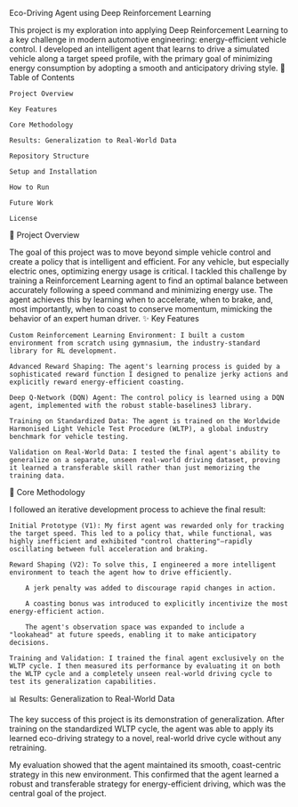 Eco-Driving Agent using Deep Reinforcement Learning

This project is my exploration into applying Deep Reinforcement Learning to a key challenge in modern automotive engineering: energy-efficient vehicle control. I developed an intelligent agent that learns to drive a simulated vehicle along a target speed profile, with the primary goal of minimizing energy consumption by adopting a smooth and anticipatory driving style.
📜 Table of Contents

    Project Overview

    Key Features

    Core Methodology

    Results: Generalization to Real-World Data

    Repository Structure

    Setup and Installation

    How to Run

    Future Work

    License

🚀 Project Overview

The goal of this project was to move beyond simple vehicle control and create a policy that is intelligent and efficient. For any vehicle, but especially electric ones, optimizing energy usage is critical. I tackled this challenge by training a Reinforcement Learning agent to find an optimal balance between accurately following a speed command and minimizing energy use. The agent achieves this by learning when to accelerate, when to brake, and, most importantly, when to coast to conserve momentum, mimicking the behavior of an expert human driver.
✨ Key Features

    Custom Reinforcement Learning Environment: I built a custom environment from scratch using gymnasium, the industry-standard library for RL development.

    Advanced Reward Shaping: The agent's learning process is guided by a sophisticated reward function I designed to penalize jerky actions and explicitly reward energy-efficient coasting.

    Deep Q-Network (DQN) Agent: The control policy is learned using a DQN agent, implemented with the robust stable-baselines3 library.

    Training on Standardized Data: The agent is trained on the Worldwide Harmonised Light Vehicle Test Procedure (WLTP), a global industry benchmark for vehicle testing.

    Validation on Real-World Data: I tested the final agent's ability to generalize on a separate, unseen real-world driving dataset, proving it learned a transferable skill rather than just memorizing the training data.

🧠 Core Methodology

I followed an iterative development process to achieve the final result:

    Initial Prototype (V1): My first agent was rewarded only for tracking the target speed. This led to a policy that, while functional, was highly inefficient and exhibited "control chattering"—rapidly oscillating between full acceleration and braking.

    Reward Shaping (V2): To solve this, I engineered a more intelligent environment to teach the agent how to drive efficiently.

        A jerk penalty was added to discourage rapid changes in action.

        A coasting bonus was introduced to explicitly incentivize the most energy-efficient action.

        The agent's observation space was expanded to include a "lookahead" at future speeds, enabling it to make anticipatory decisions.

    Training and Validation: I trained the final agent exclusively on the WLTP cycle. I then measured its performance by evaluating it on both the WLTP cycle and a completely unseen real-world driving cycle to test its generalization capabilities.

📊 Results: Generalization to Real-World Data

The key success of this project is its demonstration of generalization. After training on the standardized WLTP cycle, the agent was able to apply its learned eco-driving strategy to a novel, real-world drive cycle without any retraining.

My evaluation showed that the agent maintained its smooth, coast-centric strategy in this new environment. This confirmed that the agent learned a robust and transferable strategy for energy-efficient driving, which was the central goal of the project.

